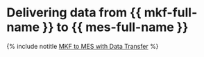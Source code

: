 # Delivering data from {{ mkf-full-name }} to {{ mes-full-name }}

{% include notitle [MKF to MES with Data Transfer](../../_tutorials/dataplatform/data-transfer-mkf-mes.md) %}
